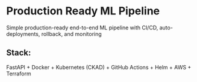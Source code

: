 # Production Ready ML Pipeline
Simple production-ready end-to-end ML pipeline with CI/CD, auto-deployments, rollback, and monitoring

## Stack: 
FastAPI + Docker + Kubernetes (CKAD) + GitHub Actions + Helm + AWS + Terraform
